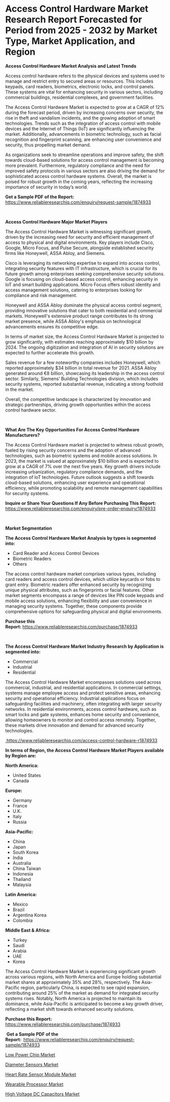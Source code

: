 <p><h1>Access Control Hardware Market Research Report Forecasted for Period from 2025 -  2032 by Market Type, Market Application, and Region</h1></p><p><strong>Access Control Hardware Market Analysis and Latest Trends</strong></p>
<p><p>Access control hardware refers to the physical devices and systems used to manage and restrict entry to secured areas or resources. This includes keypads, card readers, biometrics, electronic locks, and control panels. These systems are vital for enhancing security in various sectors, including commercial buildings, residential complexes, and government facilities.</p><p>The Access Control Hardware Market is expected to grow at a CAGR of 12% during the forecast period, driven by increasing concerns over security, the rise in theft and vandalism incidents, and the growing adoption of smart technologies. Trends such as the integration of access control with mobile devices and the Internet of Things (IoT) are significantly influencing the market. Additionally, advancements in biometric technology, such as facial recognition and fingerprint scanning, are enhancing user convenience and security, thus propelling market demand.</p><p>As organizations seek to streamline operations and improve safety, the shift towards cloud-based solutions for access control management is becoming more prevalent. Furthermore, regulatory compliance and the need for improved safety protocols in various sectors are also driving the demand for sophisticated access control hardware systems. Overall, the market is poised for robust growth in the coming years, reflecting the increasing importance of security in today’s world.</p></p>
<p><strong>Get a Sample PDF of the Report:&nbsp;</strong> <a href="https://www.reliableresearchiq.com/enquiry/request-sample/1874933?utm_campaign=1140&utm_medium=2&utm_source=Github&utm_content=ia&utm_term=06042025&utm_id=access-control-hardware">https://www.reliableresearchiq.com/enquiry/request-sample/1874933</a></p>
<p>&nbsp;</p>
<p><strong>Access Control Hardware Major Market Players</strong></p>
<p><p>The Access Control Hardware Market is witnessing significant growth, driven by the increasing need for security and efficient management of access to physical and digital environments. Key players include Cisco, Google, Micro Focus, and Pulse Secure, alongside established security firms like Honeywell, ASSA Abloy, and Siemens.</p><p>Cisco is leveraging its networking expertise to expand into access control, integrating security features with IT infrastructure, which is crucial for its future growth among enterprises seeking comprehensive security solutions. Google is focusing on cloud-based access control, enhancing security in IoT and smart building applications. Micro Focus offers robust identity and access management solutions, catering to enterprises looking for compliance and risk management.</p><p>Honeywell and ASSA Abloy dominate the physical access control segment, providing innovative solutions that cater to both residential and commercial markets. Honeywell's extensive product range contributes to its strong market presence, while ASSA Abloy's emphasis on technological advancements ensures its competitive edge.</p><p>In terms of market size, the Access Control Hardware Market is projected to grow significantly, with estimates reaching approximately $10 billion by 2024. The ongoing digitization and integration of AI in security solutions are expected to further accelerate this growth.</p><p>Sales revenue for a few noteworthy companies includes Honeywell, which reported approximately $34 billion in total revenue for 2021. ASSA Abloy generated around €8 billion, showcasing its leadership in the access control sector. Similarly, Siemens’ Building Technologies division, which includes security systems, reported substantial revenue, indicating a strong foothold in the market.</p><p>Overall, the competitive landscape is characterized by innovation and strategic partnerships, driving growth opportunities within the access control hardware sector.</p></p>
<p>&nbsp;</p>
<p><strong>What Are The Key Opportunities For Access Control Hardware Manufacturers?</strong></p>
<p><p>The Access Control Hardware market is projected to witness robust growth, fueled by rising security concerns and the adoption of advanced technologies, such as biometric systems and mobile access solutions. In 2023, the market is valued at approximately $10 billion and is expected to grow at a CAGR of 7% over the next five years. Key growth drivers include increasing urbanization, regulatory compliance demands, and the integration of IoT technologies. Future outlook suggests a shift towards cloud-based solutions, enhancing user experience and operational efficiency, while promoting scalability and remote management capabilities for security systems.</p></p>
<p><strong>Inquire or Share Your Questions If Any Before Purchasing This Report:</strong> <a href="https://www.reliableresearchiq.com/enquiry/pre-order-enquiry/1874933?utm_campaign=1140&utm_medium=2&utm_source=Github&utm_content=ia&utm_term=06042025&utm_id=access-control-hardware">https://www.reliableresearchiq.com/enquiry/pre-order-enquiry/1874933</a></p>
<p>&nbsp;</p>
<p><strong>Market Segmentation</strong></p>
<p><strong>The Access Control Hardware Market Analysis by types is segmented into:</strong></p>
<p><ul><li>Card Reader and Access Control Devices</li><li>Biometric Readers</li><li>Others</li></ul></p>
<p><p>The access control hardware market comprises various types, including card readers and access control devices, which utilize keycards or fobs to grant entry. Biometric readers offer enhanced security by recognizing unique physical attributes, such as fingerprints or facial features. Other market segments encompass a range of devices like PIN code keypads and mobile access solutions, enhancing flexibility and user convenience in managing security systems. Together, these components provide comprehensive options for safeguarding physical and digital environments.</p></p>
<p><strong>Purchase this Report:&nbsp;</strong><a href="https://www.reliableresearchiq.com/purchase/1874933?utm_campaign=1140&utm_medium=2&utm_source=Github&utm_content=ia&utm_term=06042025&utm_id=access-control-hardware">https://www.reliableresearchiq.com/purchase/1874933</a></p>
<p>&nbsp;</p>
<p><strong>The Access Control Hardware Market Industry Research by Application is segmented into:</strong></p>
<p><ul><li>Commercial</li><li>Industrial</li><li>Residential</li></ul></p>
<p><p>The Access Control Hardware Market encompasses solutions used across commercial, industrial, and residential applications. In commercial settings, systems manage employee access and protect sensitive areas, enhancing security and operational efficiency. Industrial applications focus on safeguarding facilities and machinery, often integrating with larger security networks. In residential environments, access control hardware, such as smart locks and gate systems, enhances home security and convenience, allowing homeowners to monitor and control access remotely. Together, these markets drive innovation and demand for advanced security technologies.</p></p>
<p><a href="https://www.reliableresearchiq.com/access-control-hardware-r1874933?utm_campaign=1140&utm_medium=2&utm_source=Github&utm_content=ia&utm_term=06042025&utm_id=access-control-hardware">&nbsp;https://www.reliableresearchiq.com/access-control-hardware-r1874933</a></p>
<p><strong>In terms of Region, the Access Control Hardware Market Players available by Region are:</strong></p>
<p>
    <p> <strong> North America: </strong>
        <ul>
            <li>United States</li>
            <li>Canada</li>
        </ul>
        </p> 
    <p> <strong> Europe: </strong>
        <ul>
            <li>Germany</li>
            <li>France</li>
            <li>U.K.</li>
            <li>Italy</li>
            <li>Russia</li>
        </ul>
        </p> 
    <p> <strong> Asia-Pacific: </strong>
        <ul>
            <li>China</li>
            <li>Japan</li>
            <li>South Korea</li>
            <li>India</li>
            <li>Australia</li>
            <li>China Taiwan</li>
            <li>Indonesia</li>
            <li>Thailand</li>
            <li>Malaysia</li>
        </ul>
        </p> 
    <p> <strong> Latin America: </strong>
        <ul>
            <li>Mexico</li>
            <li>Brazil</li>
            <li>Argentina Korea</li>
            <li>Colombia</li>
        </ul>
        </p> 
    <p> <strong> Middle East & Africa: </strong>
        <ul>
            <li>Turkey</li>
            <li>Saudi</li>
            <li>Arabia</li>
            <li>UAE</li>
            <li>Korea</li>
        </ul>
    </p>
    </p>
<p><p>The Access Control Hardware Market is experiencing significant growth across various regions, with North America and Europe holding substantial market shares at approximately 35% and 28%, respectively. The Asia-Pacific region, particularly China, is expected to see rapid expansion, contributing around 25% of the market as demand for integrated security systems rises. Notably, North America is projected to maintain its dominance, while Asia-Pacific is anticipated to become a key growth driver, reflecting a market shift towards enhanced security solutions.</p></p>
<p><strong>Purchase this Report: </strong><a href="https://www.reliableresearchiq.com/purchase/1874933?utm_campaign=1140&utm_medium=2&utm_source=Github&utm_content=ia&utm_term=06042025&utm_id=access-control-hardware">https://www.reliableresearchiq.com/purchase/1874933</a></p>
<p>&nbsp;<strong>Get a Sample PDF of the Report:&nbsp;&nbsp;</strong><a href="https://www.reliableresearchiq.com/enquiry/request-sample/1874933?utm_campaign=1140&utm_medium=2&utm_source=Github&utm_content=ia&utm_term=06042025&utm_id=access-control-hardware">https://www.reliableresearchiq.com/enquiry/request-sample/1874933</a></p>
<p><strong></strong></p>
<p><p><a href="https://github.com/toghojbeinta/Market-Research-Report-List-1/blob/main/low-power-chip-market.md?utm_campaign=1140&utm_medium=2&utm_source=Github&utm_content=ia&utm_term=06042025&utm_id=access-control-hardware">Low Power Chip Market</a></p><p><a href="https://github.com/jaspartatin/Market-Research-Report-List-1/blob/main/diameter-sensors-market.md?utm_campaign=1140&utm_medium=2&utm_source=Github&utm_content=ia&utm_term=06042025&utm_id=access-control-hardware">Diameter Sensors Market</a></p><p><a href="https://github.com/kluviabolofo/Market-Research-Report-List-1/blob/main/heart-rate-sensor-module-market.md?utm_campaign=1140&utm_medium=2&utm_source=Github&utm_content=ia&utm_term=06042025&utm_id=access-control-hardware">Heart Rate Sensor Module Market</a></p><p><a href="https://github.com/jullselai/Market-Research-Report-List-1/blob/main/wearable-processor-market.md?utm_campaign=1140&utm_medium=2&utm_source=Github&utm_content=ia&utm_term=06042025&utm_id=access-control-hardware">Wearable Processor Market</a></p><p><a href="https://github.com/alefermeivys/Market-Research-Report-List-1/blob/main/high-voltage-dc-capacitors-market.md?utm_campaign=1140&utm_medium=2&utm_source=Github&utm_content=ia&utm_term=06042025&utm_id=access-control-hardware">High Voltage DC Capacitors Market</a></p></p>